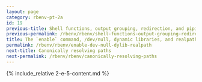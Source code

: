 ```yaml
---
layout: page
category: rbenv-pt-2a
id: 19
previous-title: Shell functions, output grouping, redirection, and piping
previous-permalink: /rbenv/rbenv/shell-functions-output-grouping-redirection-piping
title: The `enable` command, /dev/null, dynamic libraries, and realpath
permalink: /rbenv/rbenv/enable-dev-null-dylib-realpath
next-title: Canonically resolving paths
next-permalink: /rbenv/rbenv/canonically-resolving-paths
---
```


{% include_relative 2-e-5-content.md %}
